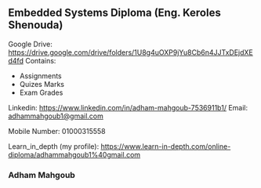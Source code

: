 ## Embedded Systems Diploma (Eng. Keroles Shenouda) 
Google Drive: https://drive.google.com/drive/folders/1U8g4uOXP9jYu8Cb6n4JJTxDEjdXEd4fd 
Contains: 
  - Assignments
  - Quizes Marks 
  - Exam Grades 



Linkedin: https://www.linkedin.com/in/adham-mahgoub-7536911b1/
Email: adhammahgoub1@gmail.com

Mobile Number: 01000315558

Learn_in_depth (my profile): https://www.learn-in-depth.com/online-diploma/adhammahgoub1%40gmail.com
### Adham Mahgoub
